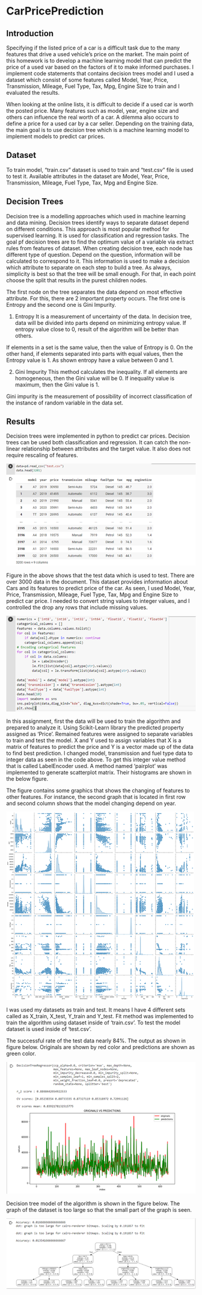 # CarPricePrediction

## Introduction
Specifying if the listed price of a car is a difficult task due to the many features that drive a used vehicle’s price on the market. The main point of this homework is to develop a machine learning model that can predict the price of a used var based on the factors of it to make informed purchases. I implement code statements that contains decision trees model and I used a dataset which consist of some features called Model, Year, Price, Transmission, Mileage, Fuel Type, Tax, Mpg, Engine Size to train and I evaluated the results. 

When looking at the online lists, it is difficult to decide if a used car is worth the posted price. Many features such as model, year, engine size and others can influence the real worth of a car. A dilemma also occurs to define a price for a used car by a car seller. Depending on the training data, the main goal is to use decision tree which is a machine learning model to implement models to predict car prices.

## Dataset
To train model, “train.csv” dataset is used to train and “test.csv” file is used to test it. Available attributes in the dataset are Model, Year, Price, Transmission, Mileage, Fuel Type, Tax, Mpg and Engine Size. 

## Decision Trees
Decision tree is a modelling approaches which used in machine learning and data mining. Decision trees identify ways to separate dataset depend on different conditions. This approach is most popular method for supervised learning. It is used for classification and regression tasks. The goal pf decision trees are to find the optimum value of a variable via extract rules from features of dataset. When creating decision tree, each node has different type of question. Depend on the question, information will be calculated to correspond to it. This information is used to make a decision which attribute to separate on each step to build a tree. As always, simplicity is best so that the tree will be small enough. For that, in each point choose the split that results in the purest children nodes. 

The first node on the tree separates the data depend on most effective attribute. For this, there are 2 important property occurs. The first one is Entropy and the second one is Gini Impurity.

1. Entropy
It is a measurement of uncertainty of the data. In decision tree, data will be divided into parts depend on minimizing entropy value. If entropy value close to 0, result of the algorithm will be better than others. 

If elements in a set is the same value, then the value of Entropy is 0. On the other hand, if elements separated into parts with equal values, then the Entropy value is 1. As shown entropy have a value between 0 and 1. 

2.	Gini Impurity
 This method calculates the inequality. If all elements are homogeneous, then the Gini value will be 0. If inequality value is maximum, then the Gini value is 1. 

Gini impurity is the measurement of possibility of incorrect classification of the instance of random variable in the data set. 


## Results

Decision trees were implemented in python to predict car prices. Decision trees can be used both classification and regression. It can catch the non-linear relationship between attributes and the target value. It also does not require rescaling of features.

![alt text](https://github.com/erkanfatma/CarPricePrediction/blob/main/img/Picture1.png)

Figure in the above shows that the test data which is used to test. There are over 3000 data in the document. This dataset provides information about Cars and its features to predict price of the car. As seen, I used Model, Year, Price, Transmission, Mileage, Fuel Type, Tax, Mpg and Engine Size to predict car price. I needed to convert string values to integer values, and I controlled the drop any rows that include missing values. 

![alt text](https://github.com/erkanfatma/CarPricePrediction/blob/main/img/Picture2.png)

In this assignment, first the data will be used to train the algorithm and prepared to analyze it. Using Scikit-Learn library the predicted property assigned as ‘Price’. Remained features were assigned to separate variables to train and test the model. X and Y used to assign variables that X is a matrix of features to predict the price and Y is a vector made up of the data to find best prediction.  I changed model, transmission and fuel type data to integer data as seen in the code above. To get this integer value method that is called LabelEncoder used. A method named ‘pairplot’ was implemented to generate scatterplot matrix. Their histograms are shown in the below figure. 

The figure contains some graphics that shows the changing of features to other features. For instance, the second graph that is located in first row and second column shows that the model changing depend on year. 

![alt text](https://github.com/erkanfatma/CarPricePrediction/blob/main/img/Picture3.png)

I was used my datasets as train and test. It means I have 4 different sets called as X_train, X_test, Y_train and Y_test. Fit method was implemented to train the algorithm using dataset inside of ‘train.csv’. To test the model dataset is used inside of ‘test.csv’. 

The successful rate of the test data nearly 84%. The output as shown in figure below. Originals are shown by red color and predictions are shown as green color.

![alt text](https://github.com/erkanfatma/CarPricePrediction/blob/main/img/Picture4.png)

Decision tree model of the algorithm is shown in the figure below. The graph of the dataset is too large so that the small part of the graph is seen. 

![alt text](https://github.com/erkanfatma/CarPricePrediction/blob/main/img/Picture5.png)

